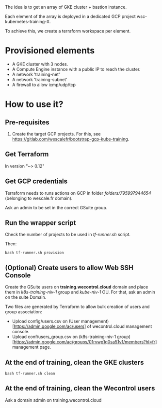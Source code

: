 
The idea is to get an array of GKE cluster + bastion instance.

Each element of the array is deployed in a dedicated GCP project wsc-kubernetes-training-X.

To achieve this, we create a terraform workspace per element.


# Provisioned elements

* A GKE cluster with 3 nodes.
* A Compute Engine instance with a public IP to reach the cluster.
* A network 'training-net'
* A network 'training-subnet'
* A firewall to allow icmp/udp/tcp

# How to use it?

## Pre-requisites

1. Create the target GCP projects. For this, see https://gitlab.com/wescalefr/bootstrap-gcp-kube-training.
 
## Get Terraform 

In version "~> 0.12"

## Get GCP credentials

Terraform needs to runs actions on GCP in folder *folders/795997944654* (belonging to wescale.fr domain).

Ask an admin to be set in the correct GSuite group.

## Run the wrapper script

Check the number of projects to be used in *tf-runner.sh* script.

Then:
```
bash tf-runner.sh provision
```

## (Optional) Create users to allow Web SSH Console

Create the GSuite users on **training.wecontrol.cloud** domain and place them in *k8s-training-niv-1* group and *kube-niv-1* OU. For that, ask an admin on the suite Domain.

Two files are generated by Terraform to allow bulk creation of users and group association:
- Upload config/users.csv on (User management)[https://admin.google.com/ac/users] of wecontrol.cloud management console.
- Upload conf/users_group.csv on (k8s-training-niv-1 group)[https://admin.google.com/ac/groups/01rvwp1q0sa51v1/members?hl=fr] management page.

## At the end of training, clean the GKE clusters


```
bash tf-runner.sh clean
```

## At the end of training, clean the Wecontrol users

Ask a domain admin on training.wecontrol.cloud